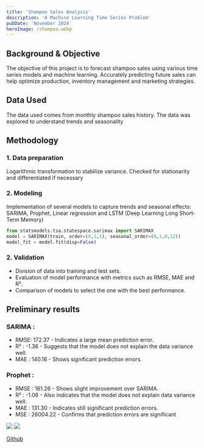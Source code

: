```yaml
---
title: 'Shampoo Sales Analysis'
description: 'A Machine Learning Time Series Problem'
pubDate: 'November 2024'
heroImage: /shampoo.webp
---
```


## Background & Objective

The objective of this project is to forecast shampoo sales using various time series models and machine learning. Accurately predicting future sales can help optimize production, inventory management and marketing strategies.

## Data Used

The data used comes from monthly shampoo sales history. The data was explored to understand trends and seasonality

## Methodology

### 1. Data preparation

Logarithmic transformation to stabilize variance.
Checked for stationarity and differentiated if necessary

### 2. Modeling

Implementation of several models to capture trends and seasonal effects: SARIMA, Prophet, Linear regression and LSTM (Deep Learning Long Short-Term Memory)
```python
from statsmodels.tsa.statespace.sarimax import SARIMAX
model = SARIMAX(train, order=(0,1,1), seasonal_order=(0,1,0,12))    
model_fit = model.fit(disp=False)
```

### 2. Validation

- Division of data into training and test sets.
- Evaluation of model performance with metrics such as RMSE, MAE and R².
- Comparison of models to select the one with the best performance.

## Preliminary results

### SARIMA :

- RMSE: 172.37 - Indicates a large mean prediction error.
- R² : -1.36 - Suggests that the model does not explain the data variance well.
- MAE : 140.16 - Shows significant prediction errors.

### Prophet :

- RMSE : 161.26 - Shows slight improvement over SARIMA.
- R² : -1.06 - Also indicates that the model does not explain data variance well.
- MAE : 131.30 - Indicates still significant prediction errors.
- MSE : 26004.22 - Confirms that prediction errors are significant

<div class="grid grid-cols-2 gap-1">
    <img src="/proj12.webp"/>
    <img src="/proj13.webp" />
</div>                  


[Github](https://github.com/peterciya/Ciya-Analytics/tree/main/Shampoo)
